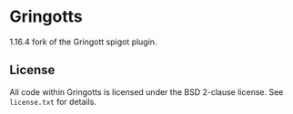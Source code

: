 Gringotts
=========

1.16.4 fork of the Gringott spigot plugin.

License
-------
All code within Gringotts is licensed under the BSD 2-clause license. See `license.txt` for details.
